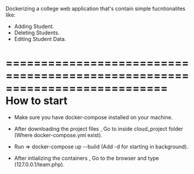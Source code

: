 Dockerizing a college web application that's contain simple fucntionalites like:
   - Adding Student.
   - Deleting Students.
   - Editing Student Data.

===========================================================================
How to start 
============

- Make sure you have docker-compose installed on your machine.

- After downloading the project files , Go to inside cloud_project folder (Where docker-compose.yml exist).

- Run => docker-compose up --build (Add -d for starting in background).

- After intializing the containers , Go to the browser and type (127.0.0.1/team.php). 
